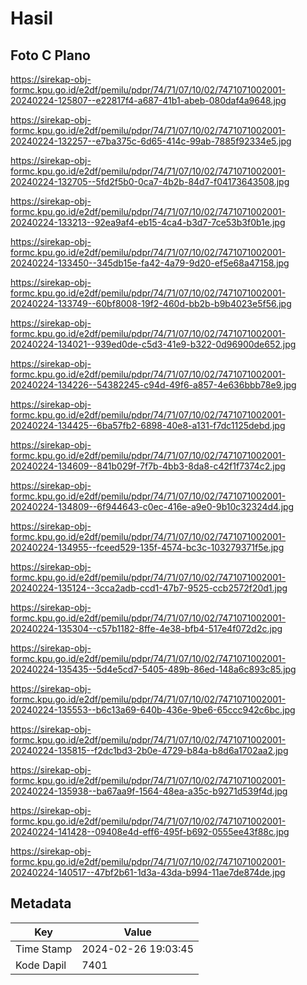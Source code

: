 # Hasil

## Foto C Plano

https://sirekap-obj-formc.kpu.go.id/e2df/pemilu/pdpr/74/71/07/10/02/7471071002001-20240224-125807--e22817f4-a687-41b1-abeb-080daf4a9648.jpg

https://sirekap-obj-formc.kpu.go.id/e2df/pemilu/pdpr/74/71/07/10/02/7471071002001-20240224-132257--e7ba375c-6d65-414c-99ab-7885f92334e5.jpg

https://sirekap-obj-formc.kpu.go.id/e2df/pemilu/pdpr/74/71/07/10/02/7471071002001-20240224-132705--5fd2f5b0-0ca7-4b2b-84d7-f04173643508.jpg

https://sirekap-obj-formc.kpu.go.id/e2df/pemilu/pdpr/74/71/07/10/02/7471071002001-20240224-133213--92ea9af4-eb15-4ca4-b3d7-7ce53b3f0b1e.jpg

https://sirekap-obj-formc.kpu.go.id/e2df/pemilu/pdpr/74/71/07/10/02/7471071002001-20240224-133450--345db15e-fa42-4a79-9d20-ef5e68a47158.jpg

https://sirekap-obj-formc.kpu.go.id/e2df/pemilu/pdpr/74/71/07/10/02/7471071002001-20240224-133749--60bf8008-19f2-460d-bb2b-b9b4023e5f56.jpg

https://sirekap-obj-formc.kpu.go.id/e2df/pemilu/pdpr/74/71/07/10/02/7471071002001-20240224-134021--939ed0de-c5d3-41e9-b322-0d96900de652.jpg

https://sirekap-obj-formc.kpu.go.id/e2df/pemilu/pdpr/74/71/07/10/02/7471071002001-20240224-134226--54382245-c94d-49f6-a857-4e636bbb78e9.jpg

https://sirekap-obj-formc.kpu.go.id/e2df/pemilu/pdpr/74/71/07/10/02/7471071002001-20240224-134425--6ba57fb2-6898-40e8-a131-f7dc1125debd.jpg

https://sirekap-obj-formc.kpu.go.id/e2df/pemilu/pdpr/74/71/07/10/02/7471071002001-20240224-134609--841b029f-7f7b-4bb3-8da8-c42f1f7374c2.jpg

https://sirekap-obj-formc.kpu.go.id/e2df/pemilu/pdpr/74/71/07/10/02/7471071002001-20240224-134809--6f944643-c0ec-416e-a9e0-9b10c32324d4.jpg

https://sirekap-obj-formc.kpu.go.id/e2df/pemilu/pdpr/74/71/07/10/02/7471071002001-20240224-134955--fceed529-135f-4574-bc3c-103279371f5e.jpg

https://sirekap-obj-formc.kpu.go.id/e2df/pemilu/pdpr/74/71/07/10/02/7471071002001-20240224-135124--3cca2adb-ccd1-47b7-9525-ccb2572f20d1.jpg

https://sirekap-obj-formc.kpu.go.id/e2df/pemilu/pdpr/74/71/07/10/02/7471071002001-20240224-135304--c57b1182-8ffe-4e38-bfb4-517e4f072d2c.jpg

https://sirekap-obj-formc.kpu.go.id/e2df/pemilu/pdpr/74/71/07/10/02/7471071002001-20240224-135435--5d4e5cd7-5405-489b-86ed-148a6c893c85.jpg

https://sirekap-obj-formc.kpu.go.id/e2df/pemilu/pdpr/74/71/07/10/02/7471071002001-20240224-135553--b6c13a69-640b-436e-9be6-65ccc942c6bc.jpg

https://sirekap-obj-formc.kpu.go.id/e2df/pemilu/pdpr/74/71/07/10/02/7471071002001-20240224-135815--f2dc1bd3-2b0e-4729-b84a-b8d6a1702aa2.jpg

https://sirekap-obj-formc.kpu.go.id/e2df/pemilu/pdpr/74/71/07/10/02/7471071002001-20240224-135938--ba67aa9f-1564-48ea-a35c-b9271d539f4d.jpg

https://sirekap-obj-formc.kpu.go.id/e2df/pemilu/pdpr/74/71/07/10/02/7471071002001-20240224-141428--09408e4d-eff6-495f-b692-0555ee43f88c.jpg

https://sirekap-obj-formc.kpu.go.id/e2df/pemilu/pdpr/74/71/07/10/02/7471071002001-20240224-140517--47bf2b61-1d3a-43da-b994-11ae7de874de.jpg


## Metadata

| Key        | Value               |
| ---------- | ------------------- |
| Time Stamp | 2024-02-26 19:03:45 |
| Kode Dapil | 7401                |



